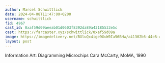 ```yaml
---
author: Marcel Schwittlick
date: 2024-04-08T11:47:00+0200
username: schwittlick
fid: 4967
cast_id: 0xaf59d09aeeab01d0603f8392da89a43185533e5c
cast: https://farcaster.xyz/schwittlick/0xaf59d09a
image: https://imagedelivery.net/BXluQx4ige9GuW0Ia56BHw/a41302b6-44e8-4eb3-434c-4a0c5dedf800/original
layout: post
---
```


Information Art: Diagramming Microchips
Cara McCarty, MoMA, 1990

<img src='https://imagedelivery.net/BXluQx4ige9GuW0Ia56BHw/a41302b6-44e8-4eb3-434c-4a0c5dedf800/original' alt='' referrerpolicy='no-referrer'/>
<img src='https://imagedelivery.net/BXluQx4ige9GuW0Ia56BHw/5a7ae595-250f-437f-ed95-a2777bd4f700/original' alt='' referrerpolicy='no-referrer'/>
